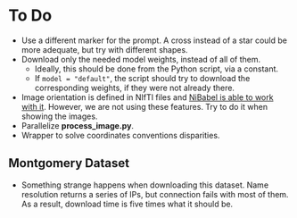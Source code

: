 # To Do

- Use a different marker for the prompt. A cross instead of a star could be more adequate, but try with different shapes.
- Download only the needed model weights, instead of all of them.
  - Ideally, this should be done from the Python script, via a constant.
  - If `model = "default"`, the script should try to download the corresponding weights, if they were not already there.
- Image orientation is defined in NIfTI files and [NiBabel is able to work with it][nibabel_orientation]. However, we are not using these features. Try to do it when showing the images.
- Parallelize **process_image.py**.
- Wrapper to solve coordinates conventions disparities.

[nibabel_orientation]: https://nipy.org/nibabel/coordinate_systems.html "Coordinate systems and affines"

## Montgomery Dataset

- Something strange happens when downloading this dataset. Name resolution returns a series of IPs, but connection fails with most of them. As a result, download time is five times what it should be.
